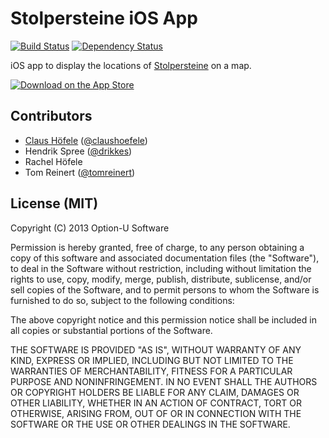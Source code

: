 # Stolpersteine iOS App

[![Build Status](https://api.travis-ci.org/optionu/stolpersteine-ios.svg)](https://travis-ci.org/optionu/stolpersteine-ios) [![Dependency Status](https://www.versioneye.com/user/projects/528df337632bacb984000004/badge.png)](https://www.versioneye.com/user/projects/528df337632bacb984000004)

iOS app to display the locations of [Stolpersteine](http://en.wikipedia.org/wiki/Stolperstein) on a map. 

[![Download on the App Store](http://linkmaker.itunes.apple.com/htmlResources/assets/images/web/linkmaker/badge_appstore-lrg.png)](https://itunes.apple.com/de/app/stolpersteine-in-berlin/id640731757?mt=8&uo=4)

## Contributors

- [Claus Höfele](http://github.com/choefele) ([@claushoefele](https://twitter.com/claushoefele))
- Hendrik Spree ([@drikkes](https://twitter.com/drikkes))
- Rachel Höfele
- Tom Reinert ([@tomreinert](https://twitter.com/tomreinert))

## License (MIT)

Copyright (C) 2013 Option-U Software

Permission is hereby granted, free of charge, to any person obtaining a copy of this software and associated documentation files (the "Software"), to deal in the Software without restriction, including without limitation the rights to use, copy, modify, merge, publish, distribute, sublicense, and/or sell copies of the Software, and to permit persons to whom the Software is furnished to do so, subject to the following conditions:

The above copyright notice and this permission notice shall be included in all copies or substantial portions of the Software.

THE SOFTWARE IS PROVIDED "AS IS", WITHOUT WARRANTY OF ANY KIND, EXPRESS OR IMPLIED, INCLUDING BUT NOT LIMITED TO THE WARRANTIES OF MERCHANTABILITY, FITNESS FOR A PARTICULAR PURPOSE AND NONINFRINGEMENT. IN NO EVENT SHALL THE AUTHORS OR COPYRIGHT HOLDERS BE LIABLE FOR ANY CLAIM, DAMAGES OR OTHER LIABILITY, WHETHER IN AN ACTION OF CONTRACT, TORT OR OTHERWISE, ARISING FROM, OUT OF OR IN CONNECTION WITH THE SOFTWARE OR THE USE OR OTHER DEALINGS IN THE SOFTWARE.
